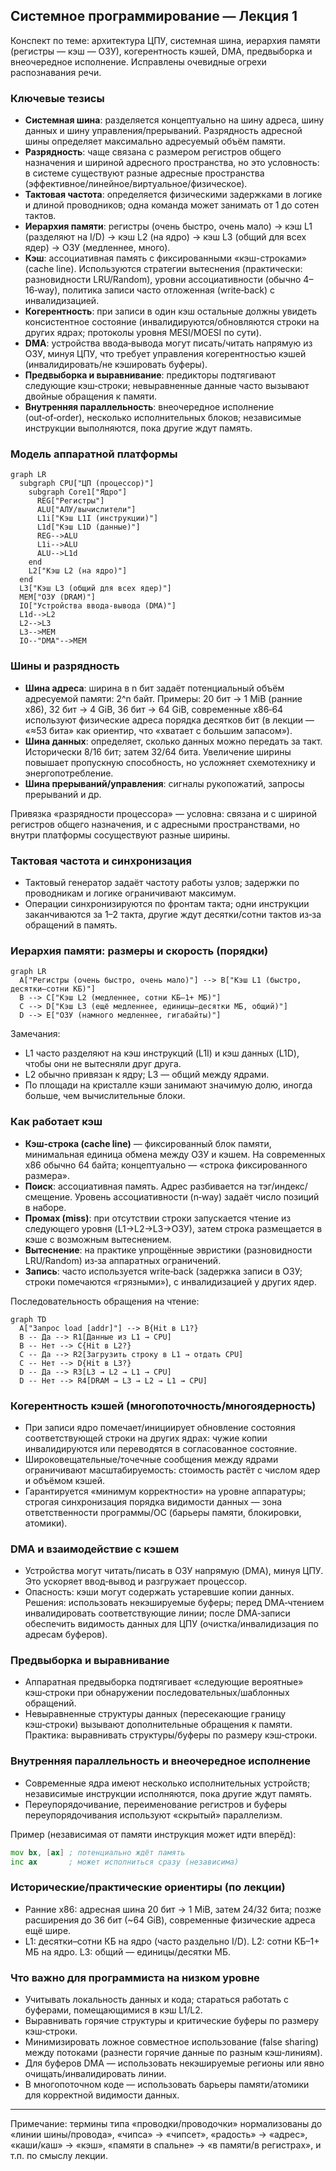 ## Системное программирование — Лекция 1

Конспект по теме: архитектура ЦПУ, системная шина, иерархия памяти (регистры — кэш — ОЗУ), когерентность кэшей, DMA, предвыборка и внеочередное исполнение. Исправлены очевидные огрехи распознавания речи.

### Ключевые тезисы
- **Системная шина**: разделяется концептуально на шину адреса, шину данных и шину управления/прерываний. Разрядность адресной шины определяет максимально адресуемый объём памяти.
- **Разрядность**: чаще связана с размером регистров общего назначения и шириной адресного пространства, но это условность: в системе существуют разные адресные пространства (эффективное/линейное/виртуальное/физическое).
- **Тактовая частота**: определяется физическими задержками в логике и длиной проводников; одна команда может занимать от 1 до сотен тактов.
- **Иерархия памяти**: регистры (очень быстро, очень мало) → кэш L1 (разделяют на I/D) → кэш L2 (на ядро) → кэш L3 (общий для всех ядер) → ОЗУ (медленнее, много).
- **Кэш**: ассоциативная память с фиксированными «кэш-строками» (cache line). Используются стратегии вытеснения (практически: разновидности LRU/Random), уровни ассоциативности (обычно 4–16‑way), политика записи часто отложенная (write‑back) с инвалидизацией.
- **Когерентность**: при записи в один кэш остальные должны увидеть консистентное состояние (инвалидируются/обновляются строки на других ядрах; протоколы уровня MESI/MOESI по сути).
- **DMA**: устройства ввода‑вывода могут писать/читать напрямую из ОЗУ, минуя ЦПУ, что требует управления когерентностью кэшей (инвалидировать/не кэшировать буферы).
- **Предвыборка и выравнивание**: предикторы подтягивают следующие кэш‑строки; невыравненные данные часто вызывают двойные обращения к памяти.
- **Внутренняя параллельность**: внеочередное исполнение (out‑of‑order), несколько исполнительных блоков; независимые инструкции выполняются, пока другие ждут память.

### Модель аппаратной платформы
```mermaid
graph LR
  subgraph CPU["ЦП (процессор)"]
    subgraph Core1["Ядро"]
      REG["Регистры"]
      ALU["АЛУ/вычислители"]
      L1i["Кэш L1I (инструкции)"]
      L1d["Кэш L1D (данные)"]
      REG-->ALU
      L1i-->ALU
      ALU-->L1d
    end
    L2["Кэш L2 (на ядро)"]
  end
  L3["Кэш L3 (общий для всех ядер)"]
  MEM["ОЗУ (DRAM)"]
  IO["Устройства ввода-вывода (DMA)"]
  L1d-->L2
  L2-->L3
  L3-->MEM
  IO--"DMA"-->MEM
```

### Шины и разрядность
- **Шина адреса**: ширина в n бит задаёт потенциальный объём адресуемой памяти: 2^n байт. Примеры: 20 бит → 1 MiB (ранние x86), 32 бит → 4 GiB, 36 бит → 64 GiB, современные x86‑64 используют физические адреса порядка десятков бит (в лекции — «≈53 бита» как ориентир, что «хватает с большим запасом»).
- **Шина данных**: определяет, сколько данных можно передать за такт. Исторически 8/16 бит; затем 32/64 бита. Увеличение ширины повышает пропускную способность, но усложняет схемотехнику и энергопотребление.
- **Шина прерываний/управления**: сигналы рукопожатий, запросы прерываний и др.

Привязка «разрядности процессора» — условна: связана и с шириной регистров общего назначения, и с адресными пространствами, но внутри платформы сосуществуют разные ширины.

### Тактовая частота и синхронизация
- Тактовый генератор задаёт частоту работы узлов; задержки по проводникам и логике ограничивают максимум.
- Операции синхронизируются по фронтам такта; одни инструкции заканчиваются за 1–2 такта, другие ждут десятки/сотни тактов из‑за обращений в память.

### Иерархия памяти: размеры и скорость (порядки)
```mermaid
graph LR
  A["Регистры (очень быстро, очень мало)"] --> B["Кэш L1 (быстро, десятки–сотни КБ)"]
  B --> C["Кэш L2 (медленнее, сотни КБ–1+ МБ)"]
  C --> D["Кэш L3 (ещё медленнее, единицы–десятки МБ, общий)"]
  D --> E["ОЗУ (намного медленнее, гигабайты)"]
```

Замечания:
- L1 часто разделяют на кэш инструкций (L1I) и кэш данных (L1D), чтобы они не вытесняли друг друга.
- L2 обычно привязан к ядру; L3 — общий между ядрами.
- По площади на кристалле кэши занимают значимую долю, иногда больше, чем вычислительные блоки.

### Как работает кэш
- **Кэш‑строка (cache line)** — фиксированный блок памяти, минимальная единица обмена между ОЗУ и кэшем. На современных x86 обычно 64 байта; концептуально — «строка фиксированного размера».
- **Поиск**: ассоциативная память. Адрес разбивается на тэг/индекс/смещение. Уровень ассоциативности (n‑way) задаёт число позиций в наборе.
- **Промах (miss)**: при отсутствии строки запускается чтение из следующего уровня (L1→L2→L3→ОЗУ), затем строка размещается в кэше с возможным вытеснением.
- **Вытеснение**: на практике упрощённые эвристики (разновидности LRU/Random) из‑за аппаратных ограничений.
- **Запись**: часто используется write‑back (задержка записи в ОЗУ; строки помечаются «грязными»), с инвалидизацией у других ядер.

Последовательность обращения на чтение:
```mermaid
graph TD
  A["Запрос load [addr]"] --> B{Hit в L1?}
  B -- Да --> R1[Данные из L1 → CPU]
  B -- Нет --> C{Hit в L2?}
  C -- Да --> R2[Загрузить строку в L1 → отдать CPU]
  C -- Нет --> D{Hit в L3?}
  D -- Да --> R3[L3 → L2 → L1 → CPU]
  D -- Нет --> R4[DRAM → L3 → L2 → L1 → CPU]
```

### Когерентность кэшей (многопоточность/многоядерность)
- При записи ядро помечает/инициирует обновление состояния соответствующей строки на других ядрах: чужие копии инвалидируются или переводятся в согласованное состояние.
- Широковещательные/точечные сообщения между ядрами ограничивают масштабируемость: стоимость растёт с числом ядер и объёмом кэшей.
- Гарантируется «минимум корректности» на уровне аппаратуры; строгая синхронизация порядка видимости данных — зона ответственности программы/ОС (барьеры памяти, блокировки, атомики).

### DMA и взаимодействие с кэшем
- Устройства могут читать/писать в ОЗУ напрямую (DMA), минуя ЦПУ. Это ускоряет ввод‑вывод и разгружает процессор.
- Опасность: кэши могут содержать устаревшие копии данных. Решения: использовать некэшируемые буферы; перед DMA‑чтением инвалидировать соответствующие линии; после DMA‑записи обеспечить видимость данных для ЦПУ (очистка/инвалидизация по адресам буферов).

### Предвыборка и выравнивание
- Аппаратная предвыборка подтягивает «следующие вероятные» кэш‑строки при обнаружении последовательных/шаблонных обращений.
- Невыравненные структуры данных (пересекающие границу кэш‑строки) вызывают дополнительные обращения к памяти. Практика: выравнивать структуры/буферы по размеру кэш‑строки.

### Внутренняя параллельность и внеочередное исполнение
- Современные ядра имеют несколько исполнительных устройств; независимые инструкции исполняются, пока другие ждут память.
- Переупорядочивание, переименование регистров и буферы переупорядочивания используют «скрытый» параллелизм.

Пример (независимая от памяти инструкция может идти вперёд):
```asm
mov bx, [ax] ; потенциально ждёт память
inc ax       ; может исполниться сразу (независима)
```

### Исторические/практические ориентиры (по лекции)
- Ранние x86: адресная шина 20 бит → 1 MiB, затем 24/32 бита; позже расширения до 36 бит (~64 GiB), современные физические адреса ещё шире.
- L1: десятки–сотни КБ на ядро (часто раздельно I/D). L2: сотни КБ–1+ МБ на ядро. L3: общий — единицы/десятки МБ.

### Что важно для программиста на низком уровне
- Учитывать локальность данных и кода; стараться работать с буферами, помещающимися в кэш L1/L2.
- Выравнивать горячие структуры и критические буферы по размеру кэш‑строки.
- Минимизировать ложное совместное использование (false sharing) между потоками (разнести горячие данные по разным кэш‑линиям).
- Для буферов DMA — использовать некэшируемые регионы или явно очищать/инвалидировать линии.
- В многопоточном коде — использовать барьеры памяти/атомики для корректной видимости данных.

---

Примечание: термины типа «проводки/проводочки» нормализованы до «линии шины/провода», «чипса» → «чипсет», «радость» → «адрес», «каши/каш» → «кэш», «памяти в спальне» → «в памяти/в регистрах», и т.п. по смыслу лекции.


